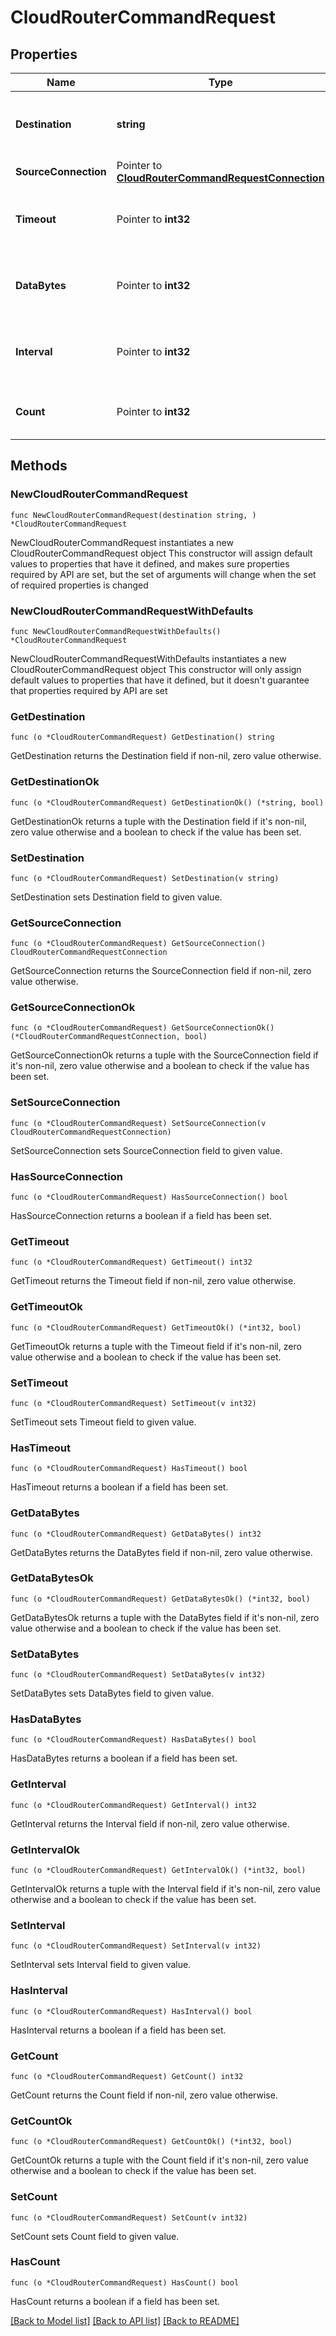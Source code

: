 # CloudRouterCommandRequest

## Properties

Name | Type | Description | Notes
------------ | ------------- | ------------- | -------------
**Destination** | **string** | Fabric Cloud Router Ping Command Destination | 
**SourceConnection** | Pointer to [**CloudRouterCommandRequestConnection**](CloudRouterCommandRequestConnection.md) |  | [optional] 
**Timeout** | Pointer to **int32** | Fabric Cloud Router Ping Command Timeout | [optional] 
**DataBytes** | Pointer to **int32** | Fabric Cloud Router Ping Command DataBytes | [optional] [default to 64]
**Interval** | Pointer to **int32** | Time in milliseconds between sending each packet | [optional] [readonly] [default to 1000]
**Count** | Pointer to **int32** | Total number of ping requests | [optional] [readonly] [default to 5]

## Methods

### NewCloudRouterCommandRequest

`func NewCloudRouterCommandRequest(destination string, ) *CloudRouterCommandRequest`

NewCloudRouterCommandRequest instantiates a new CloudRouterCommandRequest object
This constructor will assign default values to properties that have it defined,
and makes sure properties required by API are set, but the set of arguments
will change when the set of required properties is changed

### NewCloudRouterCommandRequestWithDefaults

`func NewCloudRouterCommandRequestWithDefaults() *CloudRouterCommandRequest`

NewCloudRouterCommandRequestWithDefaults instantiates a new CloudRouterCommandRequest object
This constructor will only assign default values to properties that have it defined,
but it doesn't guarantee that properties required by API are set

### GetDestination

`func (o *CloudRouterCommandRequest) GetDestination() string`

GetDestination returns the Destination field if non-nil, zero value otherwise.

### GetDestinationOk

`func (o *CloudRouterCommandRequest) GetDestinationOk() (*string, bool)`

GetDestinationOk returns a tuple with the Destination field if it's non-nil, zero value otherwise
and a boolean to check if the value has been set.

### SetDestination

`func (o *CloudRouterCommandRequest) SetDestination(v string)`

SetDestination sets Destination field to given value.


### GetSourceConnection

`func (o *CloudRouterCommandRequest) GetSourceConnection() CloudRouterCommandRequestConnection`

GetSourceConnection returns the SourceConnection field if non-nil, zero value otherwise.

### GetSourceConnectionOk

`func (o *CloudRouterCommandRequest) GetSourceConnectionOk() (*CloudRouterCommandRequestConnection, bool)`

GetSourceConnectionOk returns a tuple with the SourceConnection field if it's non-nil, zero value otherwise
and a boolean to check if the value has been set.

### SetSourceConnection

`func (o *CloudRouterCommandRequest) SetSourceConnection(v CloudRouterCommandRequestConnection)`

SetSourceConnection sets SourceConnection field to given value.

### HasSourceConnection

`func (o *CloudRouterCommandRequest) HasSourceConnection() bool`

HasSourceConnection returns a boolean if a field has been set.

### GetTimeout

`func (o *CloudRouterCommandRequest) GetTimeout() int32`

GetTimeout returns the Timeout field if non-nil, zero value otherwise.

### GetTimeoutOk

`func (o *CloudRouterCommandRequest) GetTimeoutOk() (*int32, bool)`

GetTimeoutOk returns a tuple with the Timeout field if it's non-nil, zero value otherwise
and a boolean to check if the value has been set.

### SetTimeout

`func (o *CloudRouterCommandRequest) SetTimeout(v int32)`

SetTimeout sets Timeout field to given value.

### HasTimeout

`func (o *CloudRouterCommandRequest) HasTimeout() bool`

HasTimeout returns a boolean if a field has been set.

### GetDataBytes

`func (o *CloudRouterCommandRequest) GetDataBytes() int32`

GetDataBytes returns the DataBytes field if non-nil, zero value otherwise.

### GetDataBytesOk

`func (o *CloudRouterCommandRequest) GetDataBytesOk() (*int32, bool)`

GetDataBytesOk returns a tuple with the DataBytes field if it's non-nil, zero value otherwise
and a boolean to check if the value has been set.

### SetDataBytes

`func (o *CloudRouterCommandRequest) SetDataBytes(v int32)`

SetDataBytes sets DataBytes field to given value.

### HasDataBytes

`func (o *CloudRouterCommandRequest) HasDataBytes() bool`

HasDataBytes returns a boolean if a field has been set.

### GetInterval

`func (o *CloudRouterCommandRequest) GetInterval() int32`

GetInterval returns the Interval field if non-nil, zero value otherwise.

### GetIntervalOk

`func (o *CloudRouterCommandRequest) GetIntervalOk() (*int32, bool)`

GetIntervalOk returns a tuple with the Interval field if it's non-nil, zero value otherwise
and a boolean to check if the value has been set.

### SetInterval

`func (o *CloudRouterCommandRequest) SetInterval(v int32)`

SetInterval sets Interval field to given value.

### HasInterval

`func (o *CloudRouterCommandRequest) HasInterval() bool`

HasInterval returns a boolean if a field has been set.

### GetCount

`func (o *CloudRouterCommandRequest) GetCount() int32`

GetCount returns the Count field if non-nil, zero value otherwise.

### GetCountOk

`func (o *CloudRouterCommandRequest) GetCountOk() (*int32, bool)`

GetCountOk returns a tuple with the Count field if it's non-nil, zero value otherwise
and a boolean to check if the value has been set.

### SetCount

`func (o *CloudRouterCommandRequest) SetCount(v int32)`

SetCount sets Count field to given value.

### HasCount

`func (o *CloudRouterCommandRequest) HasCount() bool`

HasCount returns a boolean if a field has been set.


[[Back to Model list]](../README.md#documentation-for-models) [[Back to API list]](../README.md#documentation-for-api-endpoints) [[Back to README]](../README.md)


